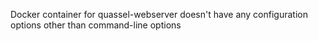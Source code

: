 Docker container for quassel-webserver doesn't have any configuration options other than command-line options
